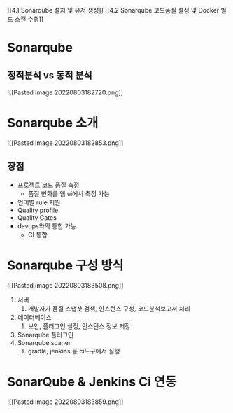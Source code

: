 [[4.1 Sonarqube 설치 및 유저 생성]]
[[4.2 Sonarqube 코드품질 설정 및 Docker 빌드 스캔 수행]]
# Sonarqube
## 정적분석 vs 동적 분석
![[Pasted image 20220803182720.png]]
# Sonarqube 소개
![[Pasted image 20220803182853.png]]
## 장점
- 프로젝트 코드 품질 측정
	- 품질 변화를 웹 ui에서 측정 가능
- 언어별 rule 지원
- Quality profile
- Quality Gates
- devops와의 통합 가능
	- CI 통합
# Sonarqube 구성 방식
![[Pasted image 20220803183508.png]]
1. 서버
	1. 개발자가 품질 스냅샷 검색, 인스턴스 구성, 코드분석보고서 처리
2. 데이터베이스
	1. 보안, 플러그인 설정, 인스턴스 정보 저장
3. Sonarqube 플러그인
4. Sonarqube scaner
	1. gradle, jenkins 등 ci도구에서 실행
# SonarQube & Jenkins Ci 연동
![[Pasted image 20220803183859.png]]
